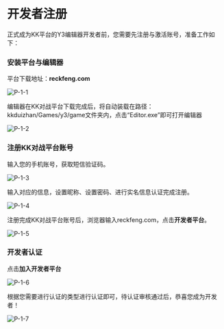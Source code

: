 
# 开发者注册

正式成为KK平台的Y3编辑器开发者前，您需要先注册与激活账号，准备工作如下：

### 安装平台与编辑器
平台下载地址：**reckfeng.com**
 
![P-1-1](./pic/P-1-1.png)

编辑器在KK对战平台下载完成后，将自动装载在路径：kkduizhan/Games/y3/game文件夹内，点击“Editor.exe”即可打开编辑器

![P-1-2](./pic/P-1-2.png)

### 注册KK对战平台账号

输入您的手机账号，获取短信验证码。
 
![P-1-3](./pic/P-1-3.png)

输入对应的信息，设置昵称、设置密码、进行实名信息认证完成注册。
 
![P-1-4](./pic/P-1-4.png)

注册完成KK对战平台账号后，浏览器输入reckfeng.com，点击**开发者平台**。
 
![P-1-5](./pic/P-1-5.png)

### 开发者认证

点击**加入开发者平台**
 
![P-1-6](./pic/P-1-6.png)

根据您需要进行认证的类型进行认证即可，待认证审核通过后，恭喜您成为开发者！
 
![P-1-7](./pic/P-1-7.png)
